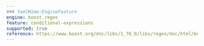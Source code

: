 ```yaml
---
### YamlMime:EngineFeature
engine: boost.regex
feature: conditional-expressions
supported: true
reference: https://www.boost.org/doc/libs/1_76_0/libs/regex/doc/html/boost_regex/syntax/perl_syntax.html#boost_regex.syntax.perl_syntax.conditional_expressions
---
```

